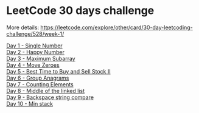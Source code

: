 # LeetCode 30 days challenge

More details: https://leetcode.com/explore/other/card/30-day-leetcoding-challenge/528/week-1/

[Day 1 - Single Number](https://github.com/alexcoman-contractor/leetcode-30-days-challenge/blob/master/day-01)
<br>
[Day 2 - Happy Number](https://github.com/alexcoman-contractor/leetcode-30-days-challenge/blob/master/day-02)
<br>
[Day 3 - Maximum Subarray](https://github.com/alexcoman-contractor/leetcode-30-days-challenge/blob/master/day-03)
<br>
[Day 4 - Move Zeroes](https://github.com/alexcoman-contractor/leetcode-30-days-challenge/blob/master/day-04)
<br>
[Day 5 - Best Time to Buy and Sell Stock II](https://github.com/alexcoman-contractor/leetcode-30-days-challenge/blob/master/day-05)
<br>
[Day 6 - Group Anagrams](https://github.com/alexcoman-contractor/leetcode-30-days-challenge/blob/master/day-06)
<br>
[Day 7 - Counting Elements](https://github.com/alexcoman-contractor/leetcode-30-days-challenge/blob/master/day-07)
<br>
[Day 8 - Middle of the linked list](https://github.com/alexcoman-contractor/leetcode-30-days-challenge/blob/master/day-08)
<br>
[Day 9 - Backspace string compare](https://github.com/alexcoman-contractor/leetcode-30-days-challenge/blob/master/day-09)
<br>
[Day 10 - Min stack](https://github.com/alexcoman-contractor/leetcode-30-days-challenge/blob/master/day-10)
